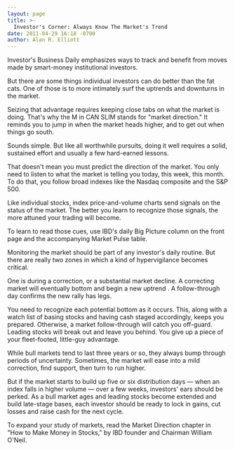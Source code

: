 ```yaml
---
layout: page
title: >-
  Investor's Corner: Always Know The Market's Trend
date: 2011-04-29 16:18 -0700
author: Alan R. Elliott
---
```





Investor's Business Daily emphasizes ways to track and benefit from moves made by smart-money institutional investors.


But there are some things individual investors can do better than the fat cats. One of those is to more intimately surf the uptrends and downturns in the market.


Seizing that advantage requires keeping close tabs on what the market is doing. That's why the M in CAN SLIM stands for "market direction." It reminds you to jump in when the market heads higher, and to get out when things go south.


Sounds simple. But like all worthwhile pursuits, doing it well requires a solid, sustained effort and usually a few hard-earned lessons.


That doesn't mean you must predict the direction of the market. You only need to listen to what the market is telling you today, this week, this month. To do that, you follow broad indexes like the Nasdaq composite and the S&P 500.


Like individual stocks, index price-and-volume charts send signals on the status of the market. The better you learn to recognize those signals, the more attuned your trading will become.


To learn to read those cues, use IBD's daily Big Picture column on the front page and the accompanying Market Pulse table.


Monitoring the market should be part of any investor's daily routine. But there are really two zones in which a kind of hypervigilance becomes critical.


One is during a correction, or a substantial market decline. A correcting market will eventually bottom and begin a new uptrend . A follow-through day confirms the new rally has legs.


You need to recognize each potential bottom as it occurs. This, along with a watch list of basing stocks and having cash staged accordingly, keeps you prepared. Otherwise, a market follow-through will catch you off-guard. Leading stocks will break out and leave you behind. You give up a piece of your fleet-footed, little-guy advantage.


While bull markets tend to last three years or so, they always bump through periods of uncertainty. Sometimes, the market will ease into a mild correction, find support, then turn to run higher.


But if the market starts to build up five or six distribution days — when an index falls in higher volume — over a few weeks, investors' ears should be perked. As a bull market ages and leading stocks become extended and build late-stage bases, each investor should be ready to lock in gains, cut losses and raise cash for the next cycle.


To expand your study of markets, read the Market Direction chapter in "How to Make Money in Stocks," by IBD founder and Chairman William O'Neil.




